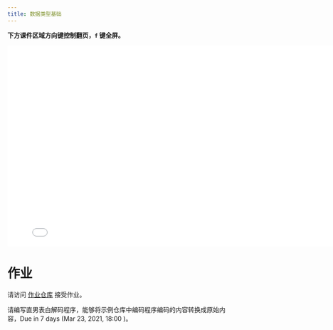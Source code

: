```yaml
---
title: 数据类型基础
---
```


**下方课件区域方向键控制翻页，`f` 键全屏。**

<iframe src="./slideshow.html" frameborder=0 width=800 height=450></iframe>

# 作业

请访问 [作业仓库](https://classroom.github.com/a/ECN0iHpt) 接受作业。

请编写直男表白解码程序，能够将示例仓库中编码程序编码的内容转换成原始内容，Due in 7 days (Mar 23, 2021, 18:00 )。
